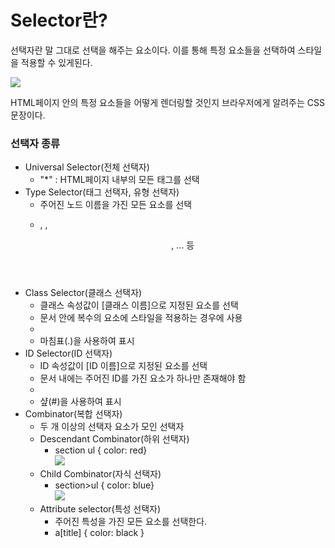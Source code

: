 # Selector란?

선택자란 말 그대로 선택을 해주는 요소이다. 이를 통해 특정 요소들을 선택하여 스타일을 적용할 수 있게된다. 

![](https://img1.daumcdn.net/thumb/R1280x0/?scode=mtistory2&fname=https%3A%2F%2Fblog.kakaocdn.net%2Fdn%2FokYsB%2FbtrfbYV2VXT%2FGlOHGkrYNJgAseh4VWKVTk%2Fimg.png)

HTML페이지 안의 특정 요소들을 어떻게 렌더링할 것인지 브라우저에게 알려주는 CSS 문장이다.

### 선택자 종류

-   Universal Selector(전체 선택자)
    -   "\*" : HTML페이지 내부의 모든 태그를 선택
-   Type Selector(태그 선택자, 유형 선택자)
    -   주어진 노드 이름을 가진 모든 요소를 선택
    -   <p>, <span>, <header>, ... 등
-   Class Selector(클래스 선택자)
    -   클래스 속성값이 \[클래스 이름\]으로 지정된 요소를 선택
    -   문서 안에 복수의 요소에 스타일을 적용하는 경우에 사용
    -   <div class="클래스 이름">
    -   마침표(.)을 사용하여 표시
-   ID Selector(ID 선택자)
    -   ID 속성값이 \[ID 이름\]으로 지정된 요소를 선택
    -   문서 내에는 주어진 ID를 가진 요소가 하나만 존재해야 함
    -   <div id="ID 이름">
    -   샾(#)을 사용하여 표시
-   Combinator(복합 선택자)
    -   두 개 이상의 선택자 요소가 모인 선택자
    -   Descendant Combinator(하위 선택자)
        -   section ul { color: red}  
            ![](https://img1.daumcdn.net/thumb/R1280x0/?scode=mtistory2&fname=https%3A%2F%2Fblog.kakaocdn.net%2Fdn%2Fn2SxB%2FbtrfgZ02Nur%2F4jzTB9sKqxTRwSKoGVRh0k%2Fimg.png)
    -   Child Combinator(자식 선택자)
        -   section>ul { color: blue}  
            ![](https://img1.daumcdn.net/thumb/R1280x0/?scode=mtistory2&fname=https%3A%2F%2Fblog.kakaocdn.net%2Fdn%2Fbo0cGO%2Fbtrfhkp94zm%2F2FkLh4VD4TsHfmvuYifLb1%2Fimg.png)
    -   Attribute selector(특성 선택자)
        -   주어진 특성을 가진 모든 요소를 선택한다.
        -   a\[title\] { color: black }